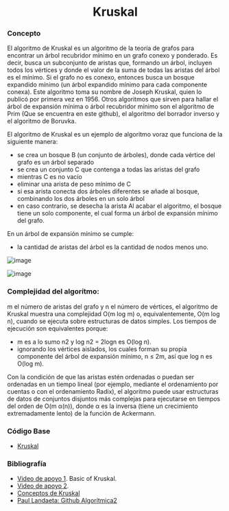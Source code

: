 <h1 align="center"> Kruskal </h1>

### Concepto 

El algoritmo de Kruskal es un algoritmo de la teoría de grafos para encontrar un árbol recubridor mínimo en un grafo conexo y ponderado. Es decir, busca un subconjunto de aristas que, formando un árbol, incluyen todos los vértices y donde el valor de la suma de todas las aristas del árbol es el mínimo. Si el grafo no es conexo, entonces busca un bosque expandido mínimo (un árbol expandido mínimo para cada componente conexa). Este algoritmo toma su nombre de Joseph Kruskal, quien lo publicó por primera vez en 1956. Otros algoritmos que sirven para hallar el árbol de expansión mínima o árbol recubridor mínimo son el algoritmo de Prim (Que se encuentra en este github), el algoritmo del borrador inverso y el algoritmo de Boruvka.

El algoritmo de Kruskal es un ejemplo de algoritmo voraz que funciona de la siguiente manera:

- se crea un bosque B (un conjunto de árboles), donde cada vértice del grafo es un árbol separado
- se crea un conjunto C que contenga a todas las aristas del grafo
- mientras C es no vacío
- eliminar una arista de peso mínimo de C
- si esa arista conecta dos árboles diferentes se añade al bosque, combinando los dos árboles en un solo árbol
- en caso contrario, se desecha la arista
Al acabar el algoritmo, el bosque tiene un solo componente, el cual forma un árbol de expansión mínimo del grafo.

En un árbol de expansión mínimo se cumple:

- la cantidad de aristas del árbol es la cantidad de nodos menos uno.

![image](https://user-images.githubusercontent.com/90888080/196331746-260beb35-ccac-47a8-8c53-02f2c1dbe489.png)

![image](https://user-images.githubusercontent.com/90888080/196331761-a7e99a4c-8eba-4485-a6b0-de7de939d1bb.png)


### Complejidad del algorítmo:
m el número de aristas del grafo y n el número de vértices, el algoritmo de Kruskal muestra una complejidad O(m log m) o, equivalentemente, O(m log n), cuando se ejecuta sobre estructuras de datos simples. Los tiempos de ejecución son equivalentes porque:

- m es a lo sumo n2 y log n2 = 2logn es O(log n).
- ignorando los vértices aislados, los cuales forman su propia componente del árbol de expansión mínimo, n ≤ 2m, así que log n es O(log m).

Con la condición de que las aristas estén ordenadas o puedan ser ordenadas en un tiempo lineal (por ejemplo, mediante el ordenamiento por cuentas o con el ordenamiento Radix), el algoritmo puede usar estructuras de datos de conjuntos disjuntos más complejas para ejecutarse en tiempos del orden de O(m α(n)), donde α es la inversa (tiene un crecimiento extremadamente lento) de la función de Ackermann.

### Código Base
- [Kruskal](https://github.com/PabloAcker/Algoritmica/blob/main/Cap4%20Teor%C3%ADa%20de%20Grafos/Algor%C3%ADtmo%20Kruskal/kruskal.cpp)

### Bibliografía
- [Video de apoyo 1](https://www.youtube.com/watch?v=71UQH7Pr9kU&t=2s). Basic of Kruskal.
- [Video de apoyo 2](https://www.youtube.com/watch?v=fAuF0EuZVCk). 
- [Conceptos de Kruskal](https://es.wikipedia.org/wiki/Algoritmo_de_Kruskal#:~:text=El%20algoritmo%20de%20Kruskal%20es,del%20%C3%A1rbol%20es%20el%20m%C3%ADnimo.)
- [Paul Landaeta: Github Algorítmica2](https://github.com/PaulLandaeta/algoritmica2/tree/master/contenido/Teoria%20de%20Grafos/Kruskal)
